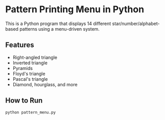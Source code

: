 # Pattern Printing Menu in Python

This is a Python program that displays 14 different star/number/alphabet-based patterns using a menu-driven system.

## Features
- Right-angled triangle
- Inverted triangle
- Pyramids
- Floyd's triangle
- Pascal's triangle
- Diamond, hourglass, and more

## How to Run
```bash
python pattern_menu.py
